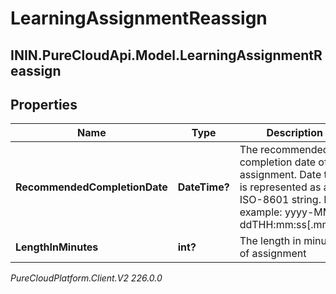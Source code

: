 # LearningAssignmentReassign

## ININ.PureCloudApi.Model.LearningAssignmentReassign

## Properties

|Name | Type | Description | Notes|
|------------ | ------------- | ------------- | -------------|
| **RecommendedCompletionDate** | **DateTime?** | The recommended completion date of assignment. Date time is represented as an ISO-8601 string. For example: yyyy-MM-ddTHH:mm:ss[.mmm]Z | [optional] |
| **LengthInMinutes** | **int?** | The length in minutes of assignment | [optional] |



_PureCloudPlatform.Client.V2 226.0.0_
